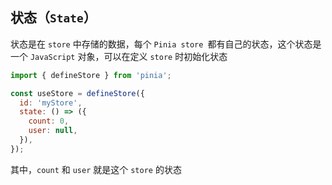 ## 状态（`State`）

状态是在 `store` 中存储的数据，每个 `Pinia store `都有自己的状态，这个状态是一个 `JavaScript` 对象，可以在定义 `store` 时初始化状态

```js
import { defineStore } from 'pinia';

const useStore = defineStore({
  id: 'myStore',
  state: () => ({
    count: 0,
    user: null,
  }),
});
```

其中，`count` 和 `user` 就是这个 `store` 的状态